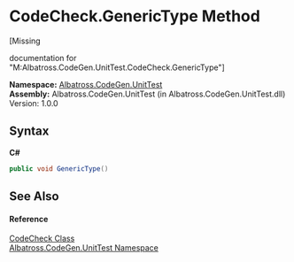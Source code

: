 # CodeCheck.GenericType Method 
 

\[Missing <summary> documentation for "M:Albatross.CodeGen.UnitTest.CodeCheck.GenericType"\]

**Namespace:**&nbsp;<a href="56BAD780">Albatross.CodeGen.UnitTest</a><br />**Assembly:**&nbsp;Albatross.CodeGen.UnitTest (in Albatross.CodeGen.UnitTest.dll) Version: 1.0.0

## Syntax

**C#**<br />
``` C#
public void GenericType()
```


## See Also


#### Reference
<a href="5D413278">CodeCheck Class</a><br /><a href="56BAD780">Albatross.CodeGen.UnitTest Namespace</a><br />